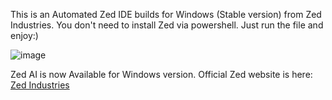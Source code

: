 This is an Automated Zed IDE builds for Windows (Stable version) from Zed Industries. You don't need to install Zed via powershell. Just run the file and enjoy:)


![image](https://zed.dev/_next/static/media/zed-wordmark-white.c9d0f200.png)

Zed AI is now Available for Windows version.
Official Zed website is here: [Zed Industries](https://zed.dev)



